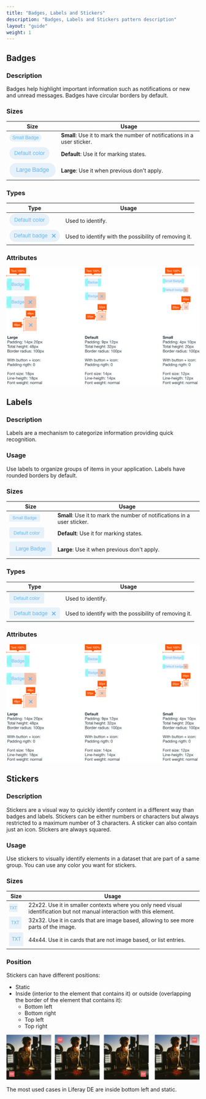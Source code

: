 ```yaml
---
title: "Badges, Labels and Stickers"
description: "Badges, Labels and Stickers pattern description"
layout: "guide"
weight: 1
---
```


## Badges

### Description

Badges help highlight important information such as notifications or new and unread messages. Badges have circular borders by default.

### Sizes

| Size | Usage |
| ---- | ----- |
| ![small size default color badge](../../../images/badgeSmallDefault.png) | **Small**: Use it to mark the number of notifications in a user sticker. |
| ![defualt size default color badge](../../../images/badgeDefaultDefault.png) | **Default**: Use it for marking states. |
| ![large size default color badge](../../../images/badgeLargeDefault.png) | **Large**: Use it when previous don't apply. |

### Types

| Type | Usage |
| ---- | ----- |
| ![defualt size default color badge](../../../images/badgeDefaultDefault.png) | Used to identify.|
| ![defualt size default color close option badge](../../../images/badgeCloseDefaultDefault.png) | Used to identify with the possibility of removing it.|

### Attributes

![badge attributtes](../../../images/badgesAttributes.png)

## Labels

### Description

Labels are a mechanism to categorize information providing quick recognition.

### Usage
Use labels to organize groups of items in your application. Labels have rounded borders by default.

### Sizes

| Size | Usage |
| ---- | ----- |
| ![small size default color label](../../../images/labelSmallDefault.png) | **Small**: Use it to mark the number of notifications in a user sticker. |
| ![defualt size default color label](../../../images/labelDefaultDefault.png) | **Default**: Use it for marking states. |
| ![large size default color label](../../../images/labelLargeDefault.png) | **Large**: Use it when previous don't apply. |

### Types

| Type | Usage |
| ---- | ----- |
| ![defualt size default color label](../../../images/labelDefaultDefault.png) | Used to identify.|
| ![defualt size default color close option label](../../../images/labelCloseDefaultDefault.png) | Used to identify with the possibility of removing it.|

### Attributes

![badge attributtes](../../../images/badgesAttributes.png)

## Stickers

### Description

Stickers are a visual way to quickly identify content in a different way than badges and labels. Stickers can be either numbers or characters but always restricted to a maximum number of 3 characters. A sticker can also contain just an icon. Stickers are always squared.

### Usage
Use stickers to visually identify elements in a dataset that are part of a same group. You can use any color you want for stickers.

### Sizes

| Size | Usage |
| ---- | ----- |
| ![small size default color sticker](../../../images/stickerSquaredSmall.png) | 22x22. Use it in smaller contexts where you only need visual identification but not manual interaction with this element. |
| ![defualt size default color sticker](../../../images/stickerSquaredDefault.png) | 32x32. Use it in cards that are image based, allowing to see more parts of the image. |
| ![large size default color sticker](../../../images/stickerSquaredLarge.png) | 44x44. Use it in cards that are not image based, or list entries. |

### Position
Stickers can have different positions:
* Static
* Inside (interior to the element that contains it) or outside (overlapping the border of the element that contains it):
	* Bottom left
	* Bottom right
	* Top left
	* Top right

![sticker positions example](../../../images/stickerSample.png)

The most used cases in Liferay DE are inside bottom left and static.
